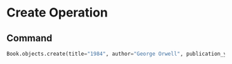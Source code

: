 # Create Operation

## Command
```python
Book.objects.create(title="1984", author="George Orwell", publication_year=1949)
